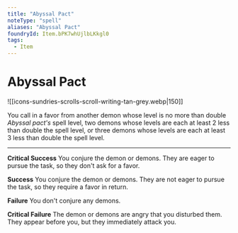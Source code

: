 ```yaml
---
title: "Abyssal Pact"
noteType: "spell"
aliases: "Abyssal Pact"
foundryId: Item.bPK7whUjlbLKkgl0
tags:
  - Item
---
```


# Abyssal Pact
![[icons-sundries-scrolls-scroll-writing-tan-grey.webp|150]]

You call in a favor from another demon whose level is no more than double _Abyssal pact's_ spell level, two demons whose levels are each at least 2 less than double the spell level, or three demons whose levels are each at least 3 less than double the spell level.

* * *

**Critical Success** You conjure the demon or demons. They are eager to pursue the task, so they don't ask for a favor.

**Success** You conjure the demon or demons. They are not eager to pursue the task, so they require a favor in return.

**Failure** You don't conjure any demons.

**Critical Failure** The demon or demons are angry that you disturbed them. They appear before you, but they immediately attack you.
